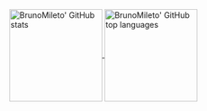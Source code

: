 <a href="https://github.com/AlexNik">
  <img align="center" height="165em" src="https://github-readme-stats.vercel.app/api?username=brunomileto&show_icons=true&theme=dracula&hide_border=true&count_private=true&include_all_commits=true" alt="BrunoMileto' GitHub stats" />
  <img align="center" height="165em" src="https://github-readme-stats.vercel.app/api/top-langs/?username=brunomileto&theme=dracula&hide_border=true&layout=compact&include_all_commits=true&count_private=true&langs_count=8&hide=HTML,CSS,SCSS,Less" alt="BrunoMileto' GitHub top languages" />
</a>
